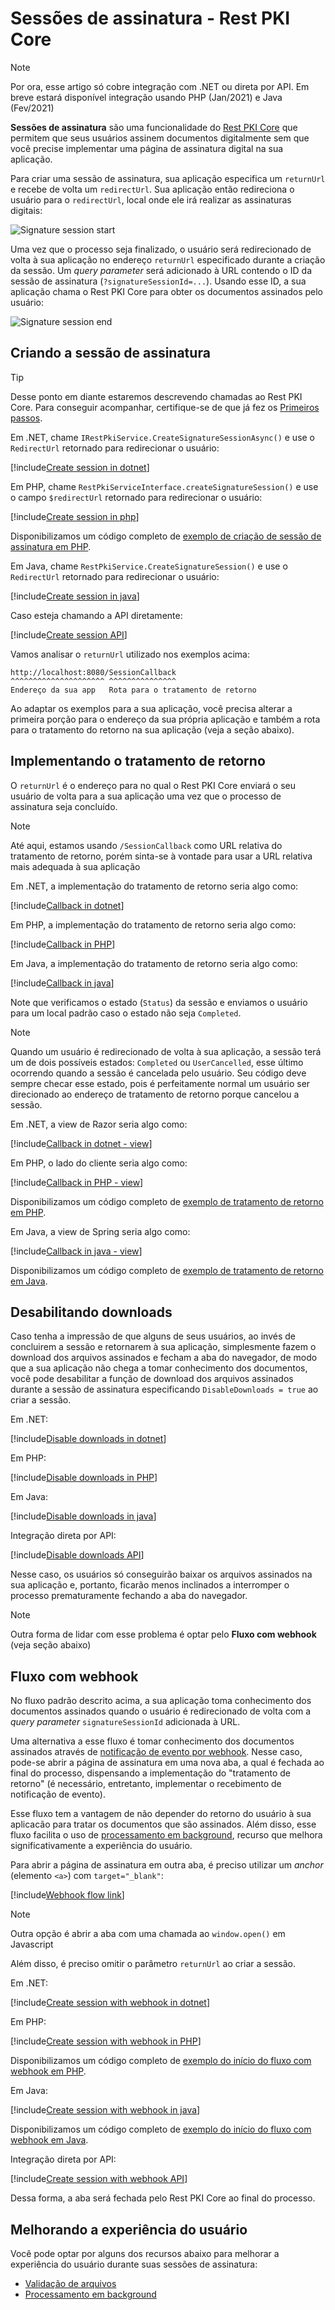 ﻿# Sessões de assinatura - Rest PKI Core

> [!NOTE]
> Por ora, esse artigo só cobre integração com .NET ou direta por API. Em breve estará disponível integração usando PHP (Jan/2021) e Java (Fev/2021)

**Sessões de assinatura** são uma funcionalidade do [Rest PKI Core](../../index.md) que permitem que seus usuários assinem documentos digitalmente sem que você
precise implementar uma página de assinatura digital na sua aplicação.

Para criar uma sessão de assinatura, sua aplicação especifica um `returnUrl` e recebe de volta um `redirectUrl`. Sua aplicação então redireciona o usuário para o
`redirectUrl`, local onde ele irá realizar as assinaturas digitais:

![Signature session start](../../../../../../images/rest-pki/signature-session-start.png)

Uma vez que o processo seja finalizado, o usuário será redirecionado de volta à sua aplicação no endereço `returnUrl` especificado durante a criação da sessão. Um
*query parameter* será adicionado à URL contendo o ID da sessão de assinatura (`?signatureSessionId=...`). Usando esse ID, a sua aplicação chama o Rest PKI Core para
obter os documentos assinados pelo usuário:

![Signature session end](../../../../../../images/rest-pki/signature-session-end.png)

## Criando a sessão de assinatura

> [!TIP]
> Desse ponto em diante estaremos descrevendo chamadas ao Rest PKI Core. Para conseguir acompanhar, certifique-se de que já fez os [Primeiros passos](get-started.md).

Em .NET, chame `IRestPkiService.CreateSignatureSessionAsync()` e use o `RedirectUrl` retornado para redirecionar o usuário:

[!include[Create session in dotnet](../../../../../../includes/rest-pki/core/signature-sessions/create-dotnet.md)]

Em PHP, chame `RestPkiServiceInterface.createSignatureSession()` e use o campo `$redirectUrl` retornado para redirecionar o usuário:

[!include[Create session in php](../../../../../../includes/rest-pki/core/signature-sessions/create-php.md)]

Disponibilizamos um código completo de [exemplo de criação de sessão de assinatura em PHP](https://github.com/LacunaSoftware/PkiSuiteSamples/blob/master/php/plain/public/signature-session-rest-core/index.php).

Em Java, chame `RestPkiService.CreateSignatureSession()` e use o `RedirectUrl` retornado para redirecionar o usuário:

[!include[Create session in java](../../../../../../includes/rest-pki/core/signature-sessions/create-java.md)]

Caso esteja chamando a API diretamente:

[!include[Create session API](../../../../../../includes/rest-pki/core/signature-sessions/create-api.md)]

Vamos analisar o `returnUrl` utilizado nos exemplos acima:

```plaintext
http://localhost:8080/SessionCallback
^^^^^^^^^^^^^^^^^^^^^ ^^^^^^^^^^^^^^^
Endereço da sua app   Rota para o tratamento de retorno
```

Ao adaptar os exemplos para a sua aplicação, você precisa alterar a primeira porção para o endereço da sua própria aplicação e também a rota para o tratamento do
retorno na sua aplicação (veja a seção abaixo).

## Implementando o tratamento de retorno

O `returnUrl` é o endereço para no qual o Rest PKI Core enviará o seu usuário de volta para a sua aplicação uma vez que o processo de assinatura seja concluído.

> [!NOTE]
> Até aqui, estamos usando `/SessionCallback` como URL relativa do tratamento de retorno, porém sinta-se à vontade para usar a URL relativa mais adequada à sua
> aplicação

Em .NET, a implementação do tratamento de retorno seria algo como:

[!include[Callback in dotnet](../../../../../../includes/rest-pki/core/signature-sessions/callback-dotnet.md)]

Em PHP, a implementação do tratamento de retorno seria algo como:

[!include[Callback in PHP](../../../../../../includes/rest-pki/core/signature-sessions/callback-php.md)]

Em Java, a implementação do tratamento de retorno seria algo como:

[!include[Callback in java](../../../../../../includes/rest-pki/core/signature-sessions/callback-java.md)]

Note que verificamos o estado (`Status`) da sessão e enviamos o usuário para um local padrão caso o estado não seja `Completed`.

> [!NOTE]
> Quando um usuário é redirecionado de volta à sua aplicação, a sessão terá um de dois possíveis estados: `Completed` ou `UserCancelled`, esse último ocorrendo quando a
> sessão é cancelada pelo usuário. Seu código deve sempre checar esse estado, pois é perfeitamente normal um usuário ser direcionado ao endereço de tratamento de
> retorno porque cancelou a sessão.

Em .NET, a view de Razor seria algo como:

[!include[Callback in dotnet - view](../../../../../../includes/rest-pki/core/signature-sessions/callback-dotnet-view.md)]

Em PHP, o lado do cliente seria algo como:

[!include[Callback in PHP - view](../../../../../../includes/rest-pki/core/signature-sessions/callback-php-view.md)]

Disponibilizamos um código completo de [exemplo de tratamento de retorno em PHP](https://github.com/LacunaSoftware/PkiSuiteSamples/blob/master/php/plain/public/signature-session-rest-core/complete.php).

Em Java, a view de Spring seria algo como:

[!include[Callback in java - view](../../../../../../includes/rest-pki/core/signature-sessions/callback-java-view.md)]

Disponibilizamos um código completo de [exemplo de tratamento de retorno em Java](https://github.com/LacunaSoftware/PkiSuiteSamples/blob/master/java/springmvc/src/main/java/com/lacunasoftware/pkisuite/controller/SignatureSessionRestCoreController.java).
## Desabilitando downloads

Caso tenha a impressão de que alguns de seus usuários, ao invés de concluirem a sessão e retornarem à sua aplicação, simplesmente fazem o download dos arquivos
assinados e fecham a aba do navegador, de modo que a sua aplicação não chega a tomar conhecimento dos documentos, você pode desabilitar a função de download dos
arquivos assinados durante a sessão de assinatura especificando `DisableDownloads = true` ao criar a sessão.

Em .NET:

[!include[Disable downloads in dotnet](../../../../../../includes/rest-pki/core/signature-sessions/disable-downloads-dotnet.md)]

Em PHP:

[!include[Disable downloads in PHP](../../../../../../includes/rest-pki/core/signature-sessions/disable-downloads-php.md)]

Em Java:

[!include[Disable downloads in java](../../../../../../includes/rest-pki/core/signature-sessions/disable-downloads-java.md)]

Integração direta por API:

[!include[Disable downloads API](../../../../../../includes/rest-pki/core/signature-sessions/disable-downloads-api.md)]

Nesse caso, os usuários só conseguirão baixar os arquivos assinados na sua aplicação e, portanto, ficarão menos inclinados a interromper o processo prematuramente
fechando a aba do navegador.

> [!NOTE]
> Outra forma de lidar com esse problema é optar pelo **Fluxo com webhook** (veja seção abaixo)

<a name="webhook-flow" />

## Fluxo com webhook

No fluxo padrão descrito acima, a sua aplicação toma conhecimento dos documentos assinados quando o usuário é redirecionado de volta com a *query parameter*
`signatureSessionId` adicionada à URL.

Uma alternativa a esse fluxo é tomar conhecimento dos documentos assinados através de [notificação de evento por webhook](../webhooks.md). Nesse caso, pode-se
abrir a página de assinatura em uma nova aba, a qual é fechada ao final do processo, dispensando a implementação do "tratamento de retorno" (é necessário, entretanto,
implementar o recebimento de notificação de evento).

Esse fluxo tem a vantagem de não depender do retorno do usuário à sua aplicacão para tratar os documentos que são assinados. Além disso, esse fluxo facilita
o uso de [processamento em background](background-processing.md), recurso que melhora significativamente a experiência do usuário.

Para abrir a página de assinatura em outra aba, é preciso utilizar um *anchor* (elemento `<a>`) com `target="_blank"`:

[!include[Webhook flow link](../../../../../../includes/rest-pki/core/signature-sessions/webhook-flow-link.md)]

> [!NOTE]
> Outra opção é abrir a aba com uma chamada ao `window.open()` em Javascript

Além disso, é preciso omitir o parâmetro `returnUrl` ao criar a sessão.

Em .NET:

[!include[Create session with webhook in dotnet](../../../../../../includes/rest-pki/core/signature-sessions/webhook-flow-dotnet.md)]

Em PHP:

[!include[Create session with webhook in PHP](../../../../../../includes/rest-pki/core/signature-sessions/webhook-flow-php.md)]

Disponibilizamos um código completo de [exemplo do início do fluxo com webhook em PHP](https://github.com/LacunaSoftware/PkiSuiteSamples/blob/master/php/plain/public/signature-session-rest-core/using-webhook.php).

Em Java:

[!include[Create session with webhook in java](../../../../../../includes/rest-pki/core/signature-sessions/webhook-flow-java.md)]

Disponibilizamos um código completo de [exemplo do início do fluxo com webhook em Java](https://github.com/LacunaSoftware/PkiSuiteSamples/blob/master/java/springmvc/src/main/java/com/lacunasoftware/pkisuite/controller/SignatureSessionRestCoreController.java).

Integração direta por API:

[!include[Create session with webhook API](../../../../../../includes/rest-pki/core/signature-sessions/webhook-flow-api.md)]

Dessa forma, a aba será fechada pelo Rest PKI Core ao final do processo.

## Melhorando a experiência do usuário

Você pode optar por alguns dos recursos abaixo para melhorar a experiência do usuário durante suas sessões de assinatura:

* [Validação de arquivos](file-validation.md)
* [Processamento em background](background-processing.md)
